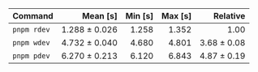 | Command | Mean [s] | Min [s] | Max [s] | Relative |
|:---|---:|---:|---:|---:|
| `pnpm rdev` | 1.288 ± 0.026 | 1.258 | 1.352 | 1.00 |
| `pnpm wdev` | 4.732 ± 0.040 | 4.680 | 4.801 | 3.68 ± 0.08 |
| `pnpm pdev` | 6.270 ± 0.213 | 6.120 | 6.843 | 4.87 ± 0.19 |
